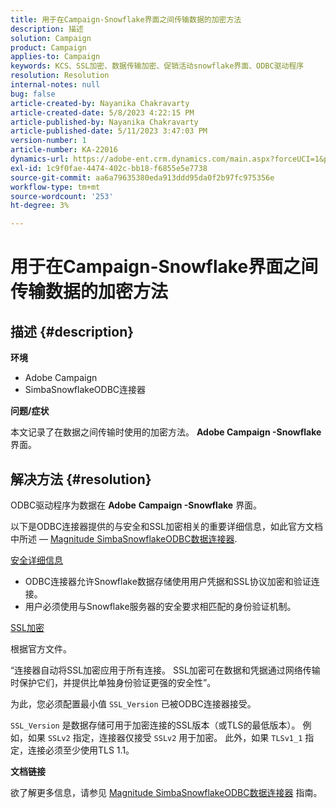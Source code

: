 ```yaml
---
title: 用于在Campaign-Snowflake界面之间传输数据的加密方法
description: 描述
solution: Campaign
product: Campaign
applies-to: Campaign
keywords: KCS、SSL加密、数据传输加密、促销活动snowflake界面、ODBC驱动程序
resolution: Resolution
internal-notes: null
bug: false
article-created-by: Nayanika Chakravarty
article-created-date: 5/8/2023 4:22:15 PM
article-published-by: Nayanika Chakravarty
article-published-date: 5/11/2023 3:47:03 PM
version-number: 1
article-number: KA-22016
dynamics-url: https://adobe-ent.crm.dynamics.com/main.aspx?forceUCI=1&pagetype=entityrecord&etn=knowledgearticle&id=779bd679-bced-ed11-8849-6045bd006239
exl-id: 1c9f0fae-4474-402c-bb18-f6855e5e7738
source-git-commit: aa6a79635380eda913ddd95da0f2b97fc975356e
workflow-type: tm+mt
source-wordcount: '253'
ht-degree: 3%

---
```


# 用于在Campaign-Snowflake界面之间传输数据的加密方法

## 描述 {#description}


<b>环境</b>

- Adobe Campaign
- SimbaSnowflakeODBC连接器


<b>问题/症状</b>

本文记录了在数据之间传输时使用的加密方法。 <b>Adobe Campaign -Snowflake</b> 界面。


## 解决方法 {#resolution}


ODBC驱动程序为数据在 <b>Adobe</b> <b>Campaign -Snowflake</b> 界面。

以下是ODBC连接器提供的与安全和SSL加密相关的重要详细信息，如此官方文档中所述 —  [Magnitude SimbaSnowflakeODBC数据连接器](https://docs.posit.co/drivers/1.8.0/pdf/Simba%20Snowflake%20ODBC%20Connector%20Install%20and%20Configuration%20Guide.pdf).

<u>安全详细信息</u>

- ODBC连接器允许Snowflake数据存储使用用户凭据和SSL协议加密和验证连接。
- 用户必须使用与Snowflake服务器的安全要求相匹配的身份验证机制。


<u>SSL加密</u>

根据官方文件。

“连接器自动将SSL加密应用于所有连接。 SSL加密可在数据和凭据通过网络传输时保护它们，并提供比单独身份验证更强的安全性”。

为此，您必须配置最小值 `SSL_Version` 已被ODBC连接器接受。

`SSL_Version` 是数据存储可用于加密连接的SSL版本（或TLS的最低版本）。 例如，如果 `SSLv2` 指定，连接器仅接受 `SSLv2` 用于加密。 此外，如果 `TLSv1_1` 指定，连接必须至少使用TLS 1.1。

<b>文档链接</b>

欲了解更多信息，请参见 [Magnitude SimbaSnowflakeODBC数据连接器](https://docs.posit.co/drivers/1.8.0/pdf/Simba%20Snowflake%20ODBC%20Connector%20Install%20and%20Configuration%20Guide.pdf) 指南。
